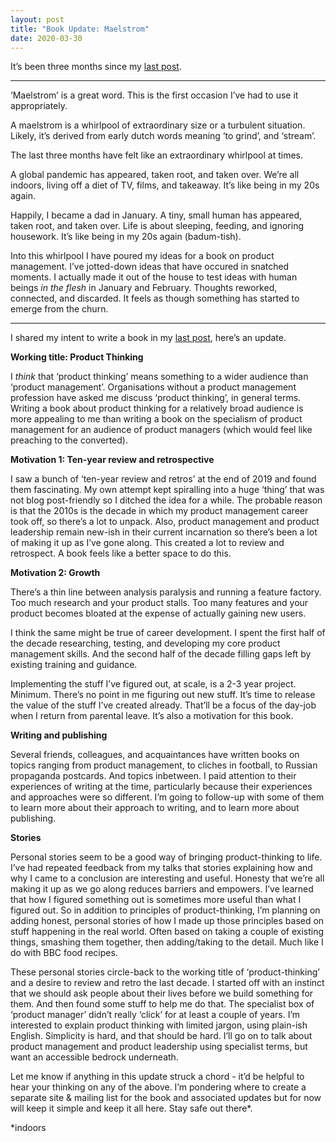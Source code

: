 ```yaml
---
layout: post
title: "Book Update: Maelstrom"
date: 2020-03-30
---
```


It’s been three months since my [last post](https://scottcolfer.com/2020/01/06/2020-vision.html). 

***

‘Maelstrom’ is a great word. This is the first occasion I’ve had to use it appropriately.

A maelstrom is a whirlpool of extraordinary size or a turbulent situation. Likely, it’s derived from early dutch words meaning ‘to grind’, and ‘stream’.

The last three months have felt like an extraordinary whirlpool at times. 

A global pandemic has appeared, taken root, and taken over. We’re all indoors, living off a diet of TV, films, and takeaway. It’s like being in my 20s again.  

Happily, I became a dad in January. A tiny, small human has appeared, taken root, and taken over. Life is about sleeping, feeding, and ignoring housework. It’s like being in my 20s again (badum-tish).

Into this whirlpool I have poured my ideas for a book on product management. I’ve jotted-down ideas that have occured in snatched moments. I actually made it out of the house to test ideas with human beings *in the flesh* in January and February. Thoughts reworked, connected, and discarded. It feels as though something has started to emerge from the churn.

***

I shared my intent to write a book in my [last post](https://scottcolfer.com/2020/01/06/2020-vision.html), here’s an update.

**Working title: Product Thinking**

I *think* that ‘product thinking’ means something to a wider audience than ‘product management’. Organisations without a  product management profession have asked me discuss ‘product thinking’, in general terms.  Writing a book about product thinking for a relatively broad audience is more appealing to me than writing a book on the specialism of product management for an audience of product managers (which would feel like preaching to the converted). 

**Motivation 1: Ten-year review and retrospective**

I saw a bunch of ‘ten-year review and retros’ at the end of 2019 and found them fascinating. My own attempt kept spiralling into a huge ‘thing’ that was not blog post-friendly so I ditched the idea for a while. The probable reason is that the 2010s is the decade in which my product management career took off, so there’s a lot to unpack. Also, product management and product leadership remain new-ish in their current incarnation so there’s been a lot of making it up as I’ve gone along. This created a lot to review and retrospect. A book feels like a better space to do this.

**Motivation 2: Growth**

There’s a thin line between analysis paralysis and running a feature factory. Too much research and your product stalls. Too many features and your product becomes bloated at the expense of actually gaining new users. 

I think the same might be true of career development. I spent the first half of the decade researching, testing, and developing my core product management skills. And the second half of the decade filling gaps left by existing training and guidance. 

Implementing the stuff I’ve figured out, at scale, is a 2-3 year project. Minimum. There’s no point in me figuring out new stuff. It’s time to release the value of the stuff I’ve created already. That’ll be a focus of the day-job when I return from parental leave. It’s also a motivation for this book.

**Writing and publishing**

Several friends, colleagues, and acquaintances have written books on topics ranging from product management, to cliches in football, to Russian propaganda postcards. And topics inbetween. I paid attention to their experiences of writing at the time, particularly because their experiences and approaches were so different. I’m going to follow-up with some of them to learn more about their approach to writing, and to learn more about publishing.

**Stories**

Personal stories seem to be a good way of bringing product-thinking to life. I’ve had repeated feedback from my talks that stories explaining how and why I came to a conclusion are interesting and useful. Honesty that we’re all making it up as we go along reduces barriers and empowers. I’ve learned that how I figured something out is sometimes more useful than what I figured out. So in addition to principles of product-thinking, I’m planning on adding honest, personal stories of how I made up those principles based on stuff happening in the real world. Often based on taking a couple of existing things, smashing them together, then adding/taking to the detail. Much like I do with BBC food recipes.

These personal stories circle-back to the working title of ‘product-thinking’ and a desire to review and retro the last decade. I started off with an instinct that we should ask people about their lives before we build something for them. And then found some stuff to help me do that. The specialist box of ‘product manager’ didn’t really ‘click’ for at least a couple of years. I’m interested to explain product thinking with limited jargon, using plain-ish English. Simplicity is hard, and that should be hard. I’ll go on to talk about product management and product leadership using specialist terms, but want an accessible bedrock underneath.

Let me know if anything in this update struck a chord - it’d be helpful to hear your thinking on any of the above. I’m pondering where to create a separate site & mailing list for the book and associated updates but for now will keep it simple  and keep it all here. Stay safe out there*.

*indoors
